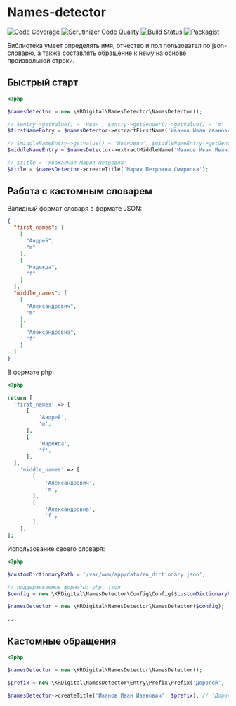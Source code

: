 # Names-detector

[![Code Coverage](https://scrutinizer-ci.com/g/kr-digital/names-detector/badges/coverage.png?b=master)](https://scrutinizer-ci.com/g/kr-digital/names-detector/?branch=master) [![Scrutinizer Code Quality](https://scrutinizer-ci.com/g/kr-digital/names-detector/badges/quality-score.png?b=master)](https://scrutinizer-ci.com/g/kr-digital/names-detector/?branch=master) [![Build Status](https://travis-ci.org/kr-digital/names-detector.svg?branch=master)](https://travis-ci.org/kr-digital/names-detector) [![Packagist](https://img.shields.io/packagist/v/kr-digital/names-detector.svg)](https://packagist.org/packages/kr-digital/names-detector)

Библиотека умеет определять имя, отчество и пол пользовател по json-словарю, а также составлять обращение к нему на основе произвольной строки.

## Быстрый старт
```php
<?php

$namesDetector = new \KRDigital\NamesDetector\NamesDetector();

// $entry->getValue() = 'Иван', $entry->getGender()->getValue() = 'm'
$firstNameEntry = $namesDetector->extractFirstName('Иванов Иван Иванович'); 

// $middleNameEntry->getValue() = 'Иванович', $middleNameEntry->getGender()->getValue() = 'm'
$middleNameEntry = $namesDetector->extractMiddleName('Иванов Иван Иванович'); 

// $title = 'Уважаемая Мария Петровна'
$title = $namesDetector->createTitle('Мария Петровна Смирнова');
```

## Работа с кастомным словарем

Валидный формат словаря в формате JSON:
```json
{
  "first_names": [
    [
      "Андрей",
      "m"
    ],
    [
      "Надежда",
      "f"
    ]
  ],
  "middle_names": [
    [
      "Александрович",
      "m"
    ],
    [
      "Александровна",
      "f"
    ]
  ]
}
```

В формате php:
```php
<?php

return [
  'first_names' => [
      [
          'Андрей',
          'm',
      ],
      [
          'Надежда',
          'f',
      ],
  ],
    'middle_names' => [
        [
            'Александрович',
            'm',
        ],
        [
            'Александровна',
            'f',
        ],
    ],
];
```

Использование своего словаря:
```php
<?php

$customDictionaryPath = '/var/www/app/data/en_dictionary.json';

// поддерживаемые форматы: php, json
$config = new \KRDigital\NamesDetector\Config\Config($customDictionaryPath);

$namesDetector = new \KRDigital\NamesDetector\NamesDetector($config);

...
```

## Кастомные обращения
```php
<?php

$namesDetector = new \KRDigital\NamesDetector\NamesDetector();

$prefix = new \KRDigital\NamesDetector\Entry\Prefix\Prefix('Дорогой', 'Дорогая');

$namesDetector->createTitle('Иванов Иван Иванович', $prefix); // 'Дорогой Иван Иванович'
```